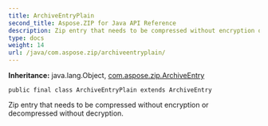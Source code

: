 ```yaml
---
title: ArchiveEntryPlain
second_title: Aspose.ZIP for Java API Reference
description: Zip entry that needs to be compressed without encryption or decompressed without decryption.
type: docs
weight: 14
url: /java/com.aspose.zip/archiveentryplain/
---
```


**Inheritance:**
java.lang.Object, [com.aspose.zip.ArchiveEntry](../../com.aspose.zip/archiveentry)
```
public final class ArchiveEntryPlain extends ArchiveEntry
```

Zip entry that needs to be compressed without encryption or decompressed without decryption.
